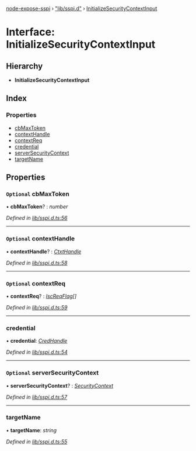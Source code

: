 [node-expose-sspi](../README.md) › ["lib/sspi.d"](../modules/_lib_sspi_d_.md) › [InitializeSecurityContextInput](_lib_sspi_d_.initializesecuritycontextinput.md)

# Interface: InitializeSecurityContextInput

## Hierarchy

* **InitializeSecurityContextInput**

## Index

### Properties

* [cbMaxToken](_lib_sspi_d_.initializesecuritycontextinput.md#optional-cbmaxtoken)
* [contextHandle](_lib_sspi_d_.initializesecuritycontextinput.md#optional-contexthandle)
* [contextReq](_lib_sspi_d_.initializesecuritycontextinput.md#optional-contextreq)
* [credential](_lib_sspi_d_.initializesecuritycontextinput.md#credential)
* [serverSecurityContext](_lib_sspi_d_.initializesecuritycontextinput.md#optional-serversecuritycontext)
* [targetName](_lib_sspi_d_.initializesecuritycontextinput.md#targetname)

## Properties

### `Optional` cbMaxToken

• **cbMaxToken**? : *number*

*Defined in [lib/sspi.d.ts:56](https://github.com/jlguenego/node-expose-sspi/blob/70cc17a/lib/sspi.d.ts#L56)*

___

### `Optional` contextHandle

• **contextHandle**? : *[CtxtHandle](_lib_sspi_d_.ctxthandle.md)*

*Defined in [lib/sspi.d.ts:58](https://github.com/jlguenego/node-expose-sspi/blob/70cc17a/lib/sspi.d.ts#L58)*

___

### `Optional` contextReq

• **contextReq**? : *[IscReqFlag](../modules/_lib_flags_iscreqflag_d_.md#iscreqflag)[]*

*Defined in [lib/sspi.d.ts:59](https://github.com/jlguenego/node-expose-sspi/blob/70cc17a/lib/sspi.d.ts#L59)*

___

###  credential

• **credential**: *[CredHandle](_lib_sspi_d_.credhandle.md)*

*Defined in [lib/sspi.d.ts:54](https://github.com/jlguenego/node-expose-sspi/blob/70cc17a/lib/sspi.d.ts#L54)*

___

### `Optional` serverSecurityContext

• **serverSecurityContext**? : *[SecurityContext](_lib_sspi_d_.securitycontext.md)*

*Defined in [lib/sspi.d.ts:57](https://github.com/jlguenego/node-expose-sspi/blob/70cc17a/lib/sspi.d.ts#L57)*

___

###  targetName

• **targetName**: *string*

*Defined in [lib/sspi.d.ts:55](https://github.com/jlguenego/node-expose-sspi/blob/70cc17a/lib/sspi.d.ts#L55)*
